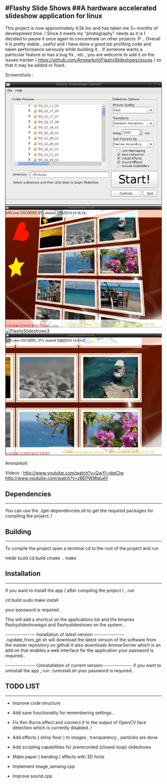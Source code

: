 #Flashy Slide Shows
##A hardware accelerated slideshow application for linux
----------------------
 
This project is now approximately 4.5k loc and has taken me 3+ months of development time..!
Since it meets my "photography" needs as it is I decided to pause it once again to concentrate on other projects :P .. Overall it is pretty stable , useful and I have done a good job profiling code and taken performance seriously while building it... 
If someone wants a particular feature or has a bug fix , etc , you are welcome to add it on the issues tracker ( https://github.com/AmmarkoV/FlashySlideshows/issues ) so that it may be added or fixed..  
   
Screenshots :

![FlashySlideshows1](https://raw.githubusercontent.com/AmmarkoV/FlashySlideshows/master/screenshots/screenshot1.jpg)
![FlashySlideshows2](https://raw.githubusercontent.com/AmmarkoV/FlashySlideshows/master/screenshots/screenshot2.jpg)
![FlashySlideshows3](https://raw.githubusercontent.com/AmmarkoV/FlashySlideshows/master/screenshots/screenshot3.jpg)
![FlashySlideshows4](https://raw.githubusercontent.com/AmmarkoV/FlashySlideshows/master/screenshots/screenshot4.jpg)

AmmarkoV

Videos :
http://www.youtube.com/watch?v=QwYI-nkeCIw
http://www.youtube.com/watch?v=zBEPWMlduAY

 

## Dependencies
------------------------------------------------------------------ 

You can use the ./get-dependencies.sh to get the required packages for compiling the project..!


## Building
------------------------------------------------------------------ 

To compile the project open a terminal cd to the root of the project and run

mkdir build 
cd build 
cmake ..
make 
  
## Installation
------------------------------------------------------------------ 


if you want to install the app ( after compiling the project ) , run 

cd build
sudo make install

your password is required.. 

This will add a shortcut on the applications list and the binaries flashyslideshowsgui and flashyslideshows on the system ..

--------------- Installation of latest version --------------- 
./update_from_git.sh will download the latest version of the software from the master repository on github
It also downloads AmmarServer which is an add on that enables a web interface for the application 
your password is required..  


--------------- Uninstallation of current version---------------
if you want to uninstall the app , run 
./uninstall.sh
your password is required..  

  

## TODO LIST
------------------------------------------------------------------ 

* Improve code structure

* Add save functionality for remembering settings..

* Fix Ken Burns effect and connect it to the output of OpenCV face detection which is currently disabled..!

* Add effects ( shiny floor ) to images  ,  transparency , particles  are done

* Add scripting capabilities for prerecorded (closed-loop) slideshows

* Make paper ( bending ) effects with 3D fonts

* Implement image_sensing.cpp

* Improve sound.cpp 


